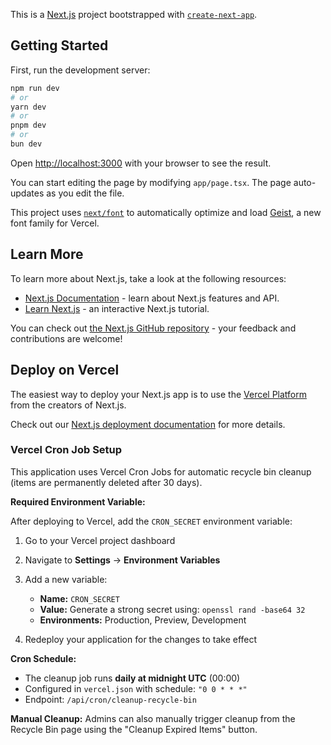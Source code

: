 This is a [Next.js](https://nextjs.org) project bootstrapped with [`create-next-app`](https://nextjs.org/docs/app/api-reference/cli/create-next-app).

## Getting Started

First, run the development server:

```bash
npm run dev
# or
yarn dev
# or
pnpm dev
# or
bun dev
```

Open [http://localhost:3000](http://localhost:3000) with your browser to see the result.

You can start editing the page by modifying `app/page.tsx`. The page auto-updates as you edit the file.

This project uses [`next/font`](https://nextjs.org/docs/app/building-your-application/optimizing/fonts) to automatically optimize and load [Geist](https://vercel.com/font), a new font family for Vercel.

## Learn More

To learn more about Next.js, take a look at the following resources:

- [Next.js Documentation](https://nextjs.org/docs) - learn about Next.js features and API.
- [Learn Next.js](https://nextjs.org/learn) - an interactive Next.js tutorial.

You can check out [the Next.js GitHub repository](https://github.com/vercel/next.js) - your feedback and contributions are welcome!

## Deploy on Vercel

The easiest way to deploy your Next.js app is to use the [Vercel Platform](https://vercel.com/new?utm_medium=default-template&filter=next.js&utm_source=create-next-app&utm_campaign=create-next-app-readme) from the creators of Next.js.

Check out our [Next.js deployment documentation](https://nextjs.org/docs/app/building-your-application/deploying) for more details.

### Vercel Cron Job Setup

This application uses Vercel Cron Jobs for automatic recycle bin cleanup (items are permanently deleted after 30 days).

**Required Environment Variable:**

After deploying to Vercel, add the `CRON_SECRET` environment variable:

1. Go to your Vercel project dashboard
2. Navigate to **Settings** → **Environment Variables**
3. Add a new variable:
   - **Name:** `CRON_SECRET`
   - **Value:** Generate a strong secret using: `openssl rand -base64 32`
   - **Environments:** Production, Preview, Development

4. Redeploy your application for the changes to take effect

**Cron Schedule:**
- The cleanup job runs **daily at midnight UTC** (00:00)
- Configured in `vercel.json` with schedule: `"0 0 * * *"`
- Endpoint: `/api/cron/cleanup-recycle-bin`

**Manual Cleanup:**
Admins can also manually trigger cleanup from the Recycle Bin page using the "Cleanup Expired Items" button.
